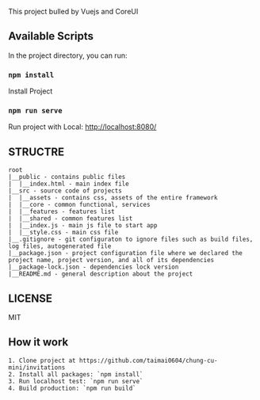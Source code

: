 This project bulled by Vuejs and CoreUI

## Available Scripts

In the project directory, you can run:

### `npm install`

Install Project

### `npm run serve`

Run project with  Local: [http://localhost:8080/](http://localhost:8080/)



## STRUCTRE
```
root
|__public - contains public files
|  |__index.html - main index file
|__src - source code of projects
|  |__assets - contains css, assets of the entire framework
|  |__core - common functional, services
|  |__features - features list
|  |__shared - common features list
|  |__index.js - main js file to start app
|  |__style.css - main css file
|__.gitignore - git configuraton to ignore files such as build files, log files, autogenerated file
|__package.json - project configuration file where we declared the project name, project version, and all of its dependencies
|__package-lock.json - dependencies lock version
|__README.md - general description about the project
```
## LICENSE
MIT

## How it work
```
1. Clone project at https://github.com/taimai0604/chung-cu-mini/invitations
2. Install all packages: `npm install`
3. Run localhost test: `npm run serve`
4. Build production: `npm run build`
```
